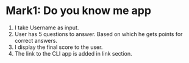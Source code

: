 # Mark1: Do you know me app

1. I take Username as input.
2. User has 5 questions to answer. Based on which he gets points for correct answers.
3. I display the final score to the user.
4. The link to the CLI app is added in link section.
